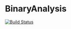 # BinaryAnalysis

[![Build Status](https://travis-ci.org/staticfloat/BinaryAnalysis.jl.svg?branch=master)](https://travis-ci.org/staticfloat/BinaryAnalysis.jl)

